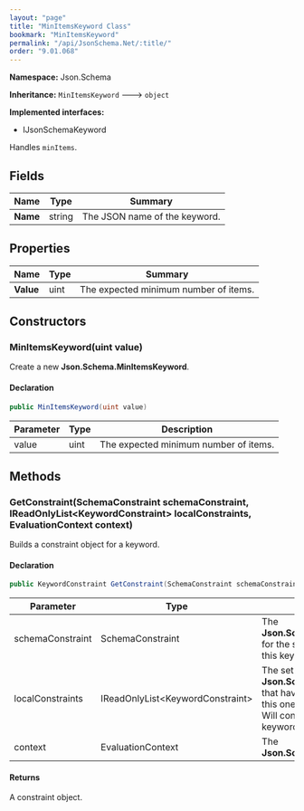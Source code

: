 ```yaml
---
layout: "page"
title: "MinItemsKeyword Class"
bookmark: "MinItemsKeyword"
permalink: "/api/JsonSchema.Net/:title/"
order: "9.01.068"
---
```

**Namespace:** Json.Schema

**Inheritance:**
`MinItemsKeyword`
 🡒 
`object`

**Implemented interfaces:**

- IJsonSchemaKeyword

Handles `minItems`.

## Fields

| Name | Type | Summary |
|---|---|---|
| **Name** | string | The JSON name of the keyword. |

## Properties

| Name | Type | Summary |
|---|---|---|
| **Value** | uint | The expected minimum number of items. |

## Constructors

### MinItemsKeyword(uint value)

Create a new **Json.Schema.MinItemsKeyword**.

#### Declaration

```c#
public MinItemsKeyword(uint value)
```

| Parameter | Type | Description |
|---|---|---|
| value | uint | The expected minimum number of items. |


## Methods

### GetConstraint(SchemaConstraint schemaConstraint, IReadOnlyList\<KeywordConstraint\> localConstraints, EvaluationContext context)

Builds a constraint object for a keyword.

#### Declaration

```c#
public KeywordConstraint GetConstraint(SchemaConstraint schemaConstraint, IReadOnlyList<KeywordConstraint> localConstraints, EvaluationContext context)
```

| Parameter | Type | Description |
|---|---|---|
| schemaConstraint | SchemaConstraint | The **Json.Schema.SchemaConstraint** for the schema object that houses this keyword. |
| localConstraints | IReadOnlyList\<KeywordConstraint\> | The set of other **Json.Schema.KeywordConstraint**s that have been processed prior to this one.<br>Will contain the constraints for keyword dependencies. |
| context | EvaluationContext | The **Json.Schema.EvaluationContext**. |


#### Returns

A constraint object.

